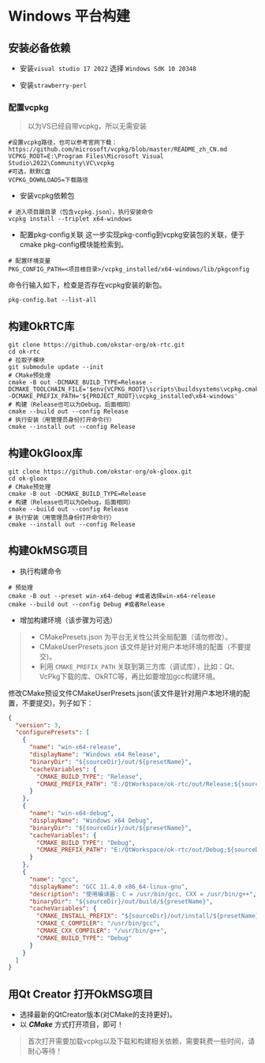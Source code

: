 # Windows 平台构建

## 安装必备依赖

- 安装`visual studio 17 2022`
  选择 `Windows SdK 10 20348`

- 安装`strawberry-perl`

### 配置vcpkg

> 以为VS已经自带vcpkg，所以无需安装

```shell
#设置vcpkg路径，也可以参考官网下载：https://github.com/microsoft/vcpkg/blob/master/README_zh_CN.md
VCPKG_ROOT=E:\Program Files\Microsoft Visual Studio\2022\Community\VC\vcpkg
#可选，默默C盘
VCPKG_DOWNLOADS=下载路径
```

- 安装vcpkg依赖包

```shell
# 进入项目跟目录（包含vcpkg.json），执行安装命令
vcpkg install --triplet x64-windows
```

- 配置pkg-config关联
  这一步实现pkg-config到vcpkg安装包的关联，便于cmake pkg-config模块能检索到。

```shell
# 配置环境变量
PKG_CONFIG_PATH=<项目根目录>/vcpkg_installed/x64-windows/lib/pkgconfig
```

命令行输入如下，检查是否存在vcpkg安装的新包。

    pkg-config.bat --list-all

## 构建OkRTC库

```shell
git clone https://github.com/okstar-org/ok-rtc.git
cd ok-rtc
# 拉取子模块
git submodule update --init
# CMake预处理
cmake -B out -DCMAKE_BUILD_TYPE=Release -DCMAKE_TOOLCHAIN_FILE='$env{VCPKG_ROOT}\scripts\buildsystems\vcpkg.cmake' -DCMAKE_PREFIX_PATH='${PROJECT_ROOT}\vcpkg_installed\x64-windows'
# 构建（Release也可以为Debug，后面相同）
cmake --build out --config Release
# 执行安装（用管理员身份打开命令行）
cmake --install out --config Release
```

## 构建OkGloox库

```shell
git clone https://github.com/okstar-org/ok-gloox.git
cd ok-gloox
# CMake预处理
cmake -B out -DCMAKE_BUILD_TYPE=Release
# 构建（Release也可以为Debug，后面相同）
cmake --build out --config Release
# 执行安装（用管理员身份打开命令行）
cmake --install out --config Release
```

## 构建OkMSG项目

- 执行构建命令

```shell
# 预处理
cmake -B out --preset win-x64-debug #或者选择win-x64-release
cmake --build out --config Debug #或者Release
```

- 增加构建环境（该步骤为可选）

> - CMakePresets.json 为平台无关性公共全局配置（请勿修改）。
> - CMakeUserPresets.json 该文件是针对用户本地环境的配置（不要提交)。
> - 利用 `CMAKE_PREFIX_PATH` 关联到第三方库（调试库），比如：Qt、VcPkg下载的库、OkRTC等，再比如要增加gcc构建环境。

修改CMake预设文件CMakeUserPresets.json(该文件是针对用户本地环境的配置，不要提交)，列子如下：

```json
{
  "version": 3,
  "configurePresets": [
    {
      "name": "win-x64-release",
      "displayName": "Windows x64 Release",
      "binaryDir": "${sourceDir}/out/${presetName}",
      "cacheVariables": {
        "CMAKE_BUILD_TYPE": "Release",
        "CMAKE_PREFIX_PATH": "E:/QtWorkspace/ok-rtc/out/Release;${sourceDir}/vcpkg_installed/x64-windows;E:/Qt/Qt5.15.7-Windows-x86_64-VS2019-16.11.20-staticFull"
      }
    },
    {
      "name": "win-x64-debug",
      "displayName": "Windows x64 Debug",
      "binaryDir": "${sourceDir}/out/${presetName}",
      "cacheVariables": {
        "CMAKE_BUILD_TYPE": "Debug",
        "CMAKE_PREFIX_PATH": "E:/QtWorkspace/ok-rtc/out/Debug;${sourceDir}/vcpkg_installed/x64-windows;E:/Qt/Qt5.15.11-Windows-x86_64-VS2022-staticFull-debug"
      }
    },
    {
      "name": "gcc",
      "displayName": "GCC 11.4.0 x86_64-linux-gnu",
      "description": "使用编译器: C = /usr/bin/gcc, CXX = /usr/bin/g++",
      "binaryDir": "${sourceDir}/out/build/${presetName}",
      "cacheVariables": {
        "CMAKE_INSTALL_PREFIX": "${sourceDir}/out/install/${presetName}",
        "CMAKE_C_COMPILER": "/usr/bin/gcc",
        "CMAKE_CXX_COMPILER": "/usr/bin/g++",
        "CMAKE_BUILD_TYPE": "Debug"
      }
    }
  ]
}
```

## 用Qt Creator 打开OkMSG项目

- 选择最新的QtCreator版本(对CMake的支持更好)。
- 以 ***CMake*** 方式打开项目，即可！

> 首次打开需要加载vcpkg以及下载和构建相关依赖，需要耗费一些时间，请耐心等待！
